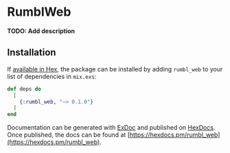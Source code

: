 # RumblWeb

**TODO: Add description**

## Installation

If [available in Hex](https://hex.pm/docs/publish), the package can be installed
by adding `rumbl_web` to your list of dependencies in `mix.exs`:

```elixir
def deps do
  [
    {:rumbl_web, "~> 0.1.0"}
  ]
end
```

Documentation can be generated with [ExDoc](https://github.com/elixir-lang/ex_doc)
and published on [HexDocs](https://hexdocs.pm). Once published, the docs can
be found at [https://hexdocs.pm/rumbl_web](https://hexdocs.pm/rumbl_web).

